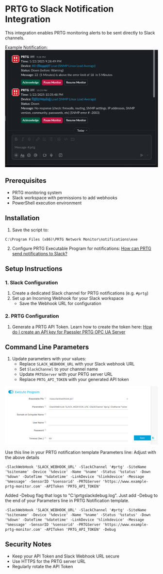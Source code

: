 # PRTG to Slack Notification Integration

This integration enables PRTG monitoring alerts to be sent directly to Slack channels.

Example Notification:
![Slack Example Notification](images/slack-example.png)


## Prerequisites

- PRTG monitoring system
- Slack workspace with permissions to add webhooks
- PowerShell execution environment

## Installation

1. Save the script to:
```
C:\Program Files (x86)\PRTG Network Monitor\notifications\exe
```

2. Configure PRTG Executable Program for notifications:
[How can PRTG send notifications to Slack?](https://kb.paessler.com/en/topic/66113-how-can-prtg-send-notifications-to-slack#reply-216593)

## Setup Instructions

### 1. Slack Configuration
1. Create a dedicated Slack channel for PRTG notifications (e.g. `#prtg`)
2. Set up an Incoming Webhook for your Slack workspace
   - Save the Webhook URL for configuration

### 2. PRTG Configuration
1. Generate a PRTG API Token. Learn how to create the token here:
[How do I create an API key for Paessler PRTG OPC UA Server](https://kb.paessler.com/en/topic/91449-how-do-i-create-an-api-key-for-paessler-prtg-opc-ua-server#reply-317809)

## Command Line Parameters

1. Update parameters with your values:
   - Replace `SLACK_WEBHOOK_URL` with your Slack webhook URL
   - Set `SlackChannel` to your channel name
   - Update `PRTGServer` with your PRTG server URL
   - Replace `PRTG_API_TOKEN` with your generated API token

![PRTG Notification Template](images/prtg-notification.png)

Use this line in your PRTG notification template Parameters line: Adjust with the above details

```
-SlackWebHook 'SLACK_WEBHOOK_URL' -SlackChannel '#prtg' -SiteName '%sitename' -Device '%device' -Name '%name' -Status '%status' -Down '%down' -DateTime '%datetime' -LinkDevice '%linkdevice' -Message '%message' -SensorID '%sensorid' -PRTGServer 'https://www.example-prtg-monitor.com' -APIToken 'PRTG_API_TOKEN'
```

Added -Debug flag that logs to "C:\prtgslackdebug.log". Just add -Debug to the end of your Parameters line in PRTG Notification template.

```
-SlackWebHook 'SLACK_WEBHOOK_URL' -SlackChannel '#prtg' -SiteName '%sitename' -Device '%device' -Name '%name' -Status '%status' -Down '%down' -DateTime '%datetime' -LinkDevice '%linkdevice' -Message '%message' -SensorID '%sensorid' -PRTGServer 'https://www.example-prtg-monitor.com' -APIToken 'PRTG_API_TOKEN' -Debug
```

## Security Notes

- Keep your API Token and Slack Webhook URL secure
- Use HTTPS for the PRTG server URL
- Regularly rotate the API Token
